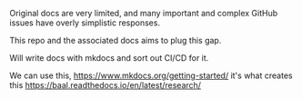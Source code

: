 Original docs are very limited, and many important and complex GitHub issues have overly simplistic responses.

This repo and the associated docs aims to plug this gap.

Will write docs with mkdocs and sort out CI/CD for it.

We can use this, https://www.mkdocs.org/getting-started/ it's what creates this  https://baal.readthedocs.io/en/latest/research/
